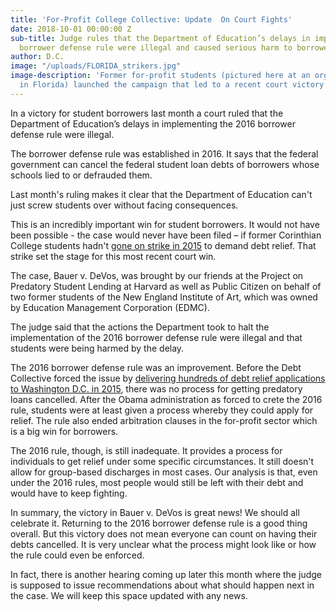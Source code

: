 ```yaml
---
title: 'For-Profit College Collective: Update  On Court Fights'
date: 2018-10-01 00:00:00 Z
sub-title: Judge rules that the Department of Education’s delays in implementing 2016
  borrower defense rule were illegal and caused serious harm to borrowers
author: D.C.
image: "/uploads/FLORIDA_strikers.jpg"
image-description: 'Former for-profit students (pictured here at an organizing event
  in Florida) launched the campaign that led to a recent court victory. '
---
```


In a victory for student borrowers last month a court ruled that the Department of Education’s delays in implementing the 2016 borrower defense rule were illegal. 

The borrower defense rule was established in 2016. It says that the federal government can cancel the federal student loan debts of borrowers whose schools lied to or defrauded them. 

Last month's ruling makes it clear that the Department of Education can't just screw students over without facing consequences. 

This is an incredibly important win for student borrowers. It would not have been possible - the case would never have been filed – if former Corinthian College students hadn't [gone on strike in 2015](https://www.newyorker.com/business/currency/student-debt-revolt-begins) to demand debt relief. That strike set the stage for this most recent court win. 

The case, Bauer v. DeVos, was brought by our friends at the Project on Predatory Student Lending at Harvard as well as Public Citizen on behalf of two former students of the New England Institute of Art, which was owned by Education Management Corporation (EDMC).

The judge said that the actions the Department took to halt the implementation of the 2016 borrower defense rule were illegal and that students were being harmed by the delay. 

The 2016 borrower defense rule was an improvement. Before the Debt Collective forced the issue by [delivering hundreds of debt relief applications to Washington D.C. in 2015](http://www.cbsnews.com/videos/graduates-of-corinthian-colleges-refuse-to-pay-back-student-loans/), there was no process for getting predatory loans cancelled. After the Obama administration as forced to crete the 2016 rule, students were at least given a process whereby they could apply for relief. The rule also ended arbitration clauses in the for-profit sector which is a big win for borrowers. 

The 2016 rule, though, is still inadequate. It provides a process for individuals to get relief under some specific circumstances. It still doesn't allow for group-based discharges in most cases. Our analysis is that, even under the 2016 rules, most people would still be left with their debt and would have to keep fighting. 

In summary, the victory in Bauer v. DeVos is great news! We should all celebrate it. Returning to the 2016 borrower defense rule is a good thing overall. But this victory does not mean everyone can count on having their debts cancelled. It is very unclear what the process might look like or how the rule could even be enforced. 

In fact, there is another hearing coming up later this month where the judge is supposed to issue recommendations about what should happen next in the case. We will keep this space updated with any news. 


